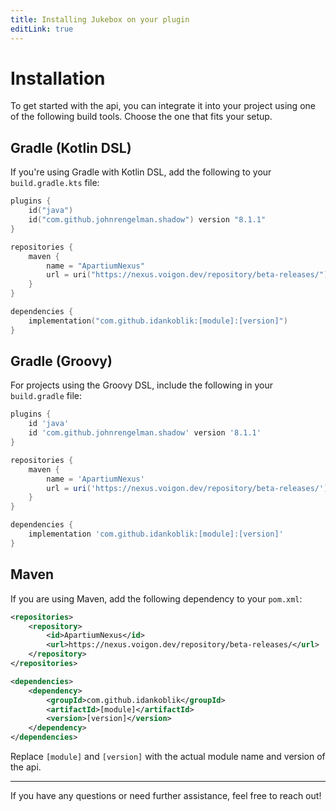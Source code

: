 ```yaml
---
title: Installing Jukebox on your plugin
editLink: true
---
```


# Installation

To get started with the api, you can integrate it into your project using one of the following build tools. Choose the one that fits your setup.

## Gradle (Kotlin DSL)

If you're using Gradle with Kotlin DSL, add the following to your `build.gradle.kts` file:

```kotlin
plugins {
    id("java")
    id("com.github.johnrengelman.shadow") version "8.1.1"
}

repositories {
    maven {
        name = "ApartiumNexus"
        url = uri("https://nexus.voigon.dev/repository/beta-releases/")
    }
}

dependencies {
    implementation("com.github.idankoblik:[module]:[version]")
}
```

## Gradle (Groovy)

For projects using the Groovy DSL, include the following in your `build.gradle` file:

```groovy
plugins {
    id 'java'
    id 'com.github.johnrengelman.shadow' version '8.1.1'
}

repositories {
    maven {
        name = 'ApartiumNexus'
        url = uri('https://nexus.voigon.dev/repository/beta-releases/')
    }
}

dependencies {
    implementation 'com.github.idankoblik:[module]:[version]'
}
```

## Maven

If you are using Maven, add the following dependency to your `pom.xml`:

```xml
<repositories>
    <repository>
        <id>ApartiumNexus</id>
        <url>https://nexus.voigon.dev/repository/beta-releases/</url>
    </repository>
</repositories>

<dependencies>
    <dependency>
        <groupId>com.github.idankoblik</groupId>
        <artifactId>[module]</artifactId>
        <version>[version]</version>
    </dependency>
</dependencies>
```

Replace `[module]` and `[version]` with the actual module name and version of the api.

---

If you have any questions or need further assistance, feel free to reach out!